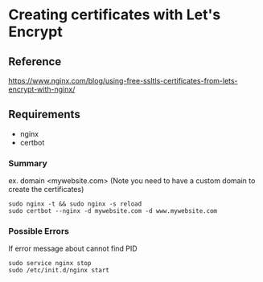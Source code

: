 # Creating certificates with Let's Encrypt

## Reference
https://www.nginx.com/blog/using-free-ssltls-certificates-from-lets-encrypt-with-nginx/

## Requirements
- nginx
- certbot

### Summary
ex. domain <mywebsite.com> (Note you need to have a custom domain to create the certificates)
``` 
sudo nginx -t && sudo nginx -s reload
sudo certbot --nginx -d mywebsite.com -d www.mywebsite.com
```

### Possible Errors
If error message about cannot find PID 
```
sudo service nginx stop
sudo /etc/init.d/nginx start
```
